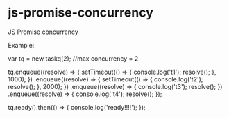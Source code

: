 # js-promise-concurrency
JS Promise concurrency

Example:

  var tq = new taskq(2);        //max concurrency = 2
  

  tq.enqueue((resolve) => {
    setTimeout(() => {
      console.log('t1');
      resolve();
    }, 1000);
  })
  .enqueue((resolve) => {
    setTimeout(() => {
      console.log('t2');
      resolve();
    }, 2000);
  })
  .enqueue((resolve) => {
    console.log('t3');
    resolve();
  })
  .enqueue((resolve) => {
    console.log('t4');
    resolve();
  });

  tq.ready().then(() => {
    console.log('ready!!!!');
  });
